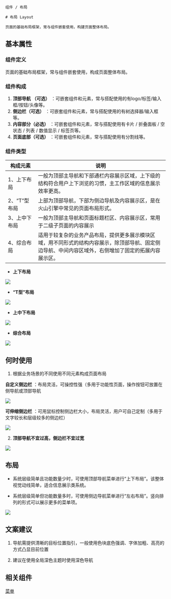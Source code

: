 `````
组件 / 布局

# 布局 Layout

页面的基础布局框架，常与组件嵌套使用，构建页面整体布局。
`````

## 基本属性

### 组件定义

页面的基础布局框架，常与组件嵌套使用，构成页面整体布局。

### 组件构成

1. **顶部导航** **（可选）** ：可嵌套组件和元素，常与搭配使用的有logo/标签/输入框/按钮/头像等。
2. **侧边栏（可选）** ：可嵌套组件和元素，常与搭配使用的有树选择器/输入框等。
3. **内容部分（必选）** ：可嵌套组件和元素，常与搭配使用有卡片 / 折叠面板 / 空状态 / 列表 / 数值显示 / 标签页等。
4. **页面底部（可选）** ：可嵌套组件和元素，常与搭配使用有分割线等。

### 组件类型

| 构成元素     | 说明                                                                          |
| -------- | --------------------------------------------------------------------------- |
| 1、上下布局   | 一般为顶部主导航和下部通栏内容展示区域，上下级的结构符合用户上下浏览的习惯，主工作区域的信息展示效率更高。                       |
| 2、“T”型布局 | 上部为顶部导航，下部为侧边导航及内容展示区，是在火山引擎中常见的页面布局形式。                                     |
| 3、上中下布局  | 一般为顶部主导航和页面标题栏区、内容展示区，常用于二级子页面的内容展示                                         |
| 4、综合布局   | 适用于较复杂的业务产品布局，提供更多展示模块区域，用不同形式的结构内容展示，除顶部导航、固定侧边导航、中间内容区域外，右侧增加了固定的拓展内容展示区。 |

- **上下布局**

![](https://p1-arco.byteimg.com/tos-cn-i-uwbnlip3yd/781c526eebd04c9483c4ae00db187268~tplv-uwbnlip3yd-image.image)

- **“T型”布局**

![](https://p1-arco.byteimg.com/tos-cn-i-uwbnlip3yd/f4f12fb660ab46daa39e6bee637e6c67~tplv-uwbnlip3yd-image.image)

- **上中下布局**

![](https://p1-arco.byteimg.com/tos-cn-i-uwbnlip3yd/5959d8e03f9d4ef3af8029d6eecc56a4~tplv-uwbnlip3yd-image.image)

- **综合布局**

![](https://p1-arco.byteimg.com/tos-cn-i-uwbnlip3yd/b087ef649c4d403b90751c0158ac491f~tplv-uwbnlip3yd-image.image)

## 何时使用

1. 根据业务场景的不同使用不同元素构成页面布局

**自定义侧边栏** ：布局灵活，可操控性强（多用于功能性页面，操作按钮可放置在侧导航或顶部导航

![](https://p1-arco.byteimg.com/tos-cn-i-uwbnlip3yd/6704b44ba5a940e6bb3eab866a1eaeae~tplv-uwbnlip3yd-image.image)

**可伸缩侧边栏** ：可用鼠标控制侧边栏大小，布局灵活，用户可自己定制（多用于文字较长和层级较多的侧边栏）

![](https://p1-arco.byteimg.com/tos-cn-i-uwbnlip3yd/2aec7f6685ed4722b6aa89276f0cf7dd~tplv-uwbnlip3yd-image.image)

2. **顶部导航不宜过高，侧边栏不宜过宽**

![](https://p1-arco.byteimg.com/tos-cn-i-uwbnlip3yd/5eed0ebceaee4e8b88a2bd9ccef668b8~tplv-uwbnlip3yd-image.image)

## 布局

- 系统层级简单且功能数量少时，可使用顶部导航菜单进行“上下布局”。该整体视觉动线简单，适合信息展示类系统。

- 系统层级简单但功能数量多时，可使用侧边导航菜单进行“左右布局”。竖向排列的形式可以展示更多的菜单项。

![](https://p1-arco.byteimg.com/tos-cn-i-uwbnlip3yd/35cf8c64da984d69902e11e0cea3e85d~tplv-uwbnlip3yd-image.image)

## 文案建议

1. 导航需提供清晰的目标位置指引，一般使用色块底色强调、字体加粗、高亮的方式凸显目前位置

2. 建议在使用全局深色主题时使用深色导航

## 相关组件

[菜单](/react/components/menu)
